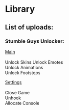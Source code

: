 # Library

## List of uploads:


### Stumble Guys Unlocker:
<ins>Main</ins><br><br>
Unlock Skins
Unlock Emotes<br>
Unlock Animations<br>
Unlock Footsteps<br>

<ins>Settings</ins><br><br>
Close Game<br>
Unhook<br>
Allocate Console
